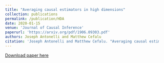 ```yaml
---
title: "Averaging causal estimators in high dimensions"
collection: publications
permalink: /publication/HDA
date: 2020-01-15
venue: 'Journal of Causal Inference'
paperurl: 'https://arxiv.org/pdf/1906.09303.pdf'
authors: Joseph Antonelli and Matthew Cefalu
citation: 'Joseph Antonelli and Matthew Cefalu. "Averaging causal estimators in high dimensions." arXiv preprint arXiv:1906.09303 (2020).'
---
```


[Download paper here](https://arxiv.org/pdf/1906.09303.pdf)
